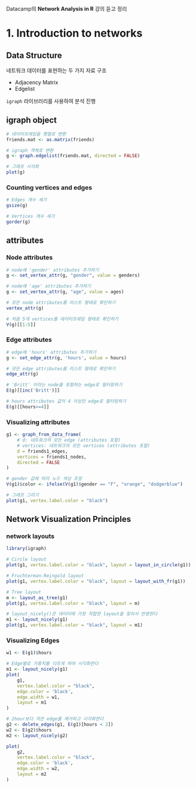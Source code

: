 Datacamp의 **Network Analysis in R** 강의 듣고 정리

# 1. Introduction to networks

## Data Structure

네트워크 데이터를 표현하는 두 가지 자료 구조

- Adjacency Matrix
- Edgelist

`igraph` 라이브러리를 사용하여 분석 진행

## igraph object

```r
# 데이터프레임을 행렬로 변환
friends.mat <- as.matrix(friends)

# igraph 객체로 변환
g <- graph.edgelist(friends.mat, directed = FALSE)

# 그래프 시각화
plot(g)
```

### Counting vertices and edges

```r
# Edges 개수 세기
gsize(g)

# Vertices 개수 세기
gorder(g)
```

## attributes

### Node attributes 

```r
# node에 'gender' attributes 추가하기
g <- set_vertex_attr(g, "gender", value = genders)

# node에 'age' attributes 추가하기
g <- set_vertex_attr(g, "age", value = ages)

# 모든 node attributes를 리스트 형태로 확인하기
vertex_attr(g)

# 처음 5개 vertices를 데이터프레임 형태로 확인하기
V(g)[[1:5]]
```

### Edge attributes 

```r
# edge에 'hours' attributes 추가하기
g <- set_edge_attr(g, 'hours', value = hours)

# 모든 edge attributes를 리스트 형태로 확인하기
edge_attr(g)

# 'Britt' 이라는 node를 포함하는 edge로 필터링하기
E(g)[[inc('Britt')]]

# hours attributes 값이 4 이상인 edge로 필터링하기
E(g)[[hours>=4]]
```

### Visualizing attributes

```r
g1 <- graph_from_data_frame(
    # d: 네트워크의 모든 edge (attributes 포함)
    # vertices: 네트워크의 모든 vertices (attributes 포함)
    d = friends1_edges, 
    vertices = friends1_nodes, 
    directed = FALSE
)

# gender 값에 따라 노드 색상 조정
V(g1)$color <- ifelse(V(g1)$gender == "F", "orange", "dodgerblue")

# 그래프 그리기
plot(g1, vertex.label.color = "black")
```

## Network Visualization Principles

### network layouts

```r
library(igraph)

# Circle layout
plot(g1, vertex.label.color = "black", layout = layout_in_circle(g1))

# Fruchterman-Reingold layout 
plot(g1, vertex.label.color = "black", layout = layout_with_fr(g1))

# Tree layout 
m <- layout_as_tree(g1)
plot(g1, vertex.label.color = "black", layout = m)

# layout_nicely()은 데이터에 가장 적합한 layout을 찾아서 반영한다
m1 <- layout_nicely(g1)
plot(g1, vertex.label.color = "black", layout = m1)
```

### Visualizing Edges

```r
w1 <- E(g1)$hours

# Edge별로 가중치를 다르게 하여 시각화한다
m1 <- layout_nicely(g1)
plot(
    g1, 
    vertex.label.color = "black", 
    edge.color = 'black',
    edge.width = w1,
    layout = m1
)

# 2hour보다 작은 edge를 제거하고 시각화한다
g2 <- delete_edges(g1, E(g1)[hours < 2])
w2 <- E(g2)$hours
m2 <- layout_nicely(g2)

plot(
    g2, 
    vertex.label.color = "black", 
    edge.color = 'black',
    edge.width = w2,
    layout = m2
)
```
